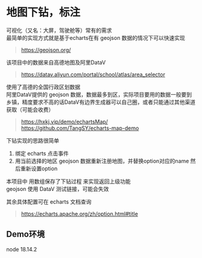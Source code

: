 # 地图下钻，标注

可视化（又名：大屏，驾驶舱等）常有的需求  
最简单的实现方式就是基于echarts在有 geojson 数据的情况下可以快速实现  
> https://geojson.org/

该项目中的数据来自高德地图及阿里DataV  

> https://datav.aliyun.com/portal/school/atlas/area_selector

使用了高德的全国行政区划数据  
阿里DataV提供的 geojson 数据，数据最多到区，实际项目要用的数据一般要到乡镇，精度要求不高的话DataV有边界生成器可以自己圈，或者只能通过其他渠道获取（可能会收费）
> https://hxkj.vip/demo/echartsMap/
> https://github.com/TangSY/echarts-map-demo

下钻实现的思路很简单
1. 绑定 echarts 点击事件
2. 用当前选择的地区 geojson 数据重新注册地图，并替换option对应的name 然后重新设置option

本项目中 用数组保存了下钻过程 来实现返回上级功能  
geojson 使用 DataV 测试链接，可能会失效

其余具体配置可在 echarts 文档查询
> https://echarts.apache.org/zh/option.html#title

## Demo环境
node 18.14.2


